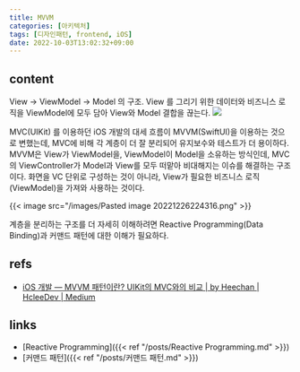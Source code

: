 ```yaml
---
title: MVVM
categories: [아키텍처]
tags: [디자인패턴, frontend, iOS]
date: 2022-10-03T13:02:32+09:00
---
```


## content
View -> ViewModel -> Model 의 구조. 
View 를 그리기 위한 데이터와 비즈니스 로직을 ViewModel에 모두 담아 View와 Model 결합을 끊는다.
![](https://img1.daumcdn.net/thumb/R1280x0/?scode=mtistory2&fname=https%3A%2F%2Fblog.kakaocdn.net%2Fdn%2FCiXz0%2FbtqBQ1iMiVT%2FstaXr7UO95opKgXEU01EY0%2Fimg.png)



MVC(UIKit) 를 이용하던 iOS 개발의 대세 흐름이 MVVM(SwiftUI)을 이용하는 것으로 변했는데, MVC에 비해 각 계층이 더 잘 분리되어 유지보수와 테스트가 더 용이하다. MVVM은 View가 ViewModel을, ViewModel이 Model을 소유하는 방식인데, MVC의 ViewController가 Model과 View를 모두 떠맡아 비대해지는 이슈를 해결하는 구조이다. 화면을 VC 단위로 구성하는 것이 아니라, View가 필요한 비즈니스 로직(ViewModel)을 가져와 사용하는 것이다.

{{< image src="/images/Pasted image 20221226224316.png" >}}

계층을 분리하는 구조를 더 자세히 이해하려면 Reactive Programming(Data Binding)과 커맨드 패턴에 대한 이해가 필요하다. 


## refs
- [iOS 개발 — MVVM 패턴이란? UIKit의 MVC와의 비교 | by Heechan | HcleeDev | Medium](https://medium.com/hcleedev/ios-swiftui%EC%9D%98-mvvm-%ED%8C%A8%ED%84%B4%EA%B3%BC-mvc%EC%99%80%EC%9D%98-%EB%B9%84%EA%B5%90-8662c96353cc)


## links
- [Reactive Programming]({{< ref "/posts/Reactive Programming.md" >}})
- [커맨드 패턴]({{< ref "/posts/커맨드 패턴.md" >}})
